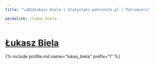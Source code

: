 ```yaml
---
title: "\u0141ukasz Biela | Statystyki patronite.pl | Patromierz"

permalink: /lukas_biela
---
```


# [Łukasz Biela](https://patronite.pl/lukas_biela)

{% include profile.md name="lukas_biela" prefix="l" %}
